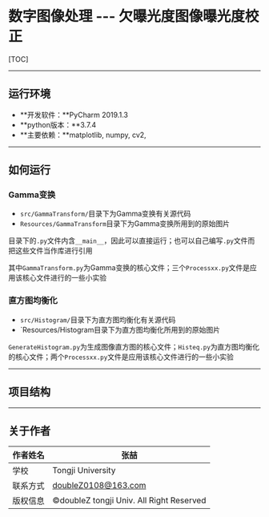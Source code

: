 # 数字图像处理 --- 欠曝光度图像曝光度校正

[TOC]

------

## 运行环境

- **开发软件：**PyCharm 2019.1.3
- **python版本：**3.7.4
- **主要依赖：**matplotlib, numpy, cv2, 

------

## 如何运行

### Gamma变换

- `src/GammaTransform/`目录下为Gamma变换有关源代码
- `Resources/GammaTransform`目录下为Gamma变换所用到的原始图片

目录下的`.py`文件内含`__main__`，因此可以直接运行；也可以自己编写`.py`文件而把这些文件当作库进行引用

其中`GammaTransform.py`为Gamma变换的核心文件；三个`Processxx.py`文件是应用该核心文件进行的一些小实验

### 直方图均衡化

- `src/Histogram/`目录下为直方图均衡化有关源代码
- `Resources/Histogram目录下为直方图均衡化所用到的原始图片

`GenerateHistogram.py`为生成图像直方图的核心文件；`Histeq.py`为直方图均衡化的核心文件；两个`Processxx.py`文件是应用该核心文件进行的一些小实验

------

## 项目结构



------

## 关于作者

| 作者姓名 | 张喆                                     |
| -------- | ---------------------------------------- |
| 学校     | Tongji University                        |
| 联系方式 | doubleZ0108@163.com                      |
| 版权信息 | ©doubleZ tongji Univ. All Right Reserved |

